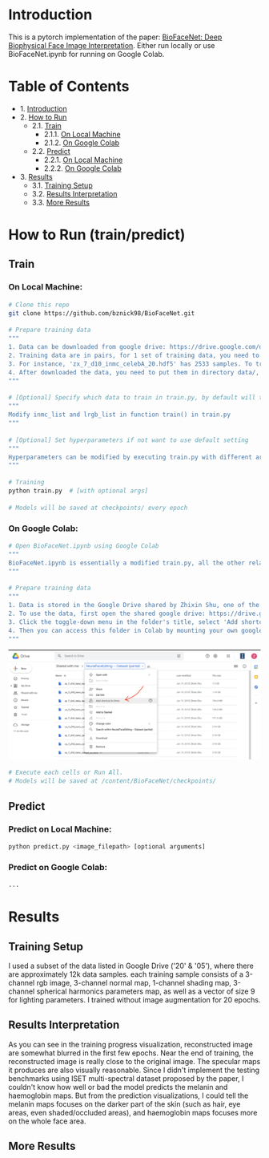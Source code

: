 # Introduction
This is a pytorch implementation of the paper: [BioFaceNet: Deep Biophysical Face
Image Interpretation](https://arxiv.org/pdf/1908.10578.pdf). Either run locally or use BioFaceNet.ipynb for running on Google Colab.

# Table of Contents
* 1\. [Introduction](#introduction)
* 2\. [How to Run](#how-to-run-trainpredict)
    * 2.1\. [Train](#train)
        * 2.1.1\. [On Local Machine](#on-local-machine)
        * 2.1.2\. [On Google Colab](#on-google-colab)
    * 2.2\. [Predict](#predict)
        * 2.2.1\. [On Local Machine](#predict-on-local-machine)
        * 2.2.2\. [On Google Colab](#predict-on-google-colab)
* 3\. [Results](#results)
    * 3.1\. [Training Setup](#training-setup)
    * 3.2\. [Results Interpretation](#results-interpretation)
    * 3.3\. [More Results](#more-results)

# How to Run (train/predict)
## Train
### On Local Machine:
```Bash
# Clone this repo
git clone https://github.com/bznick98/BioFaceNet.git

# Prepare training data
"""
1. Data can be downloaded from google drive: https://drive.google.com/drive/folders/1UMiaw36z2E1F-tUBSMKNAjpx0o2TePvF
2. Training data are in pairs, for 1 set of training data, you need to download 2 hdf5 files. 
3. For instance, 'zx_7_d10_inmc_celebA_20.hdf5' has 2533 samples. To train on these 2533 samples, you also need to download the corresponding lighting parameters: 'zx_7_d3_lrgb_celebA_20.hdf5'. If you are trying to do a demo, then only data ending with number '20' and '05' are recommend to download. '20' and '05' has total about 12k samples.
4. After downloaded the data, you need to put them in directory data/, where data/ should be in the project root directory.
"""

# [Optional] Specify which data to train in train.py, by default will train 2533 samples in 'zx_7_d10_inmc_celebA_20.hdf5'
"""
Modify inmc_list and lrgb_list in function train() in train.py
"""

# [Optional] Set hyperparameters if not want to use default setting
"""
Hyperparameters can be modified by executing train.py with different arguments, see argparse part of train.py or execute 'python train.py -h' for detail.
"""

# Training
python train.py  # [with optional args]

# Models will be saved at checkpoints/ every epoch
```

### On Google Colab:
```Bash
# Open BioFaceNet.ipynb using Google Colab
"""
BioFaceNet.ipynb is essentially a modified train.py, all the other related code will be pulled from github repo.
"""

# Prepare training data
"""
1. Data is stored in the Google Drive shared by Zhixin Shu, one of the authors of Neural Face Editing paper. 
2. To use the data, first open the shared google drive: https://drive.google.com/drive/folders/1UMiaw36z2E1F-tUBSMKNAjpx0o2TePvF
3. Click the toggle-down menu in the folder's title, select 'Add shortcut to Drive'.
4. Then you can access this folder in Colab by mounting your own google drive to Colab.
"""
```
![Adding-shortcut-to-your-own-gdrive](readme-imgs/shortcut.png)
```Bash
# Execute each cells or Run All.
# Models will be saved at /content/BioFaceNet/checkpoints/
```

## Predict
### Predict on Local Machine:
```Bash
python predict.py <image_filepath> [optional arguments]
```
### Predict on Google Colab:
```Bash
...
```

# Results
## Training Setup
I used a subset of the data listed in Google Drive ('20' & '05'), where there are approximately 12k data samples. each training sample consists of a 3-channel rgb image, 3-channel normal map, 1-channel shading map, 3-channel spherical harmonics parameters map, as well as a vector of size 9 for lighting parameters. I trained without image augmentation for 20 epochs. 

## Results Interpretation
As you can see in the training progress visualization, reconstructed image are somewhat blurred in the first few epochs. Near the end of training, the reconstructed image is really close to the original image. The specular maps it produces are also visually reasonable. Since I didn't implement the testing benchmarks using ISET multi-spectral dataset proposed by the paper, I couldn't know how well or bad the model predicts the melanin and haemoglobin maps. But from the prediction visualizations, I could tell the melanin maps focuses on the darker part of the skin (such as hair, eye areas, even shaded/occluded areas), and haemoglobin maps focuses more on the whole face area.

## More Results

